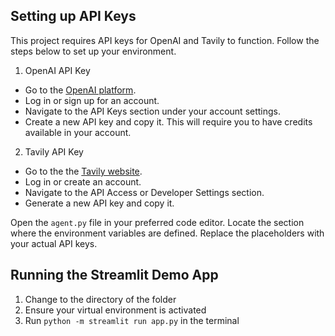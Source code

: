 ## Setting up API Keys

This project requires API keys for OpenAI and Tavily to function. Follow the steps below to set up your environment.

1. OpenAI API Key
- Go to the [OpenAI platform](https://platform.openai.com/docs/overview).
- Log in or sign up for an account.
- Navigate to the API Keys section under your account settings.
- Create a new API key and copy it. This will require you to have credits available in your account.

2. Tavily API Key
-  Go to the the [Tavily website](https://tavily.com/).
- Log in or create an account.
- Navigate to the API Access or Developer Settings section.
- Generate a new API key and copy it. 

Open the `agent.py` file in your preferred code editor.
Locate the section where the environment variables are defined.
Replace the placeholders with your actual API keys.  

## Running the Streamlit Demo App
1. Change to the directory of the folder
2. Ensure your virtual environment is activated
3. Run `python -m streamlit run app.py` in the terminal